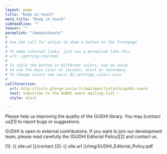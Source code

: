 ```yaml
---
layout: page
title: "Keep in touch"
meta_title: "Keep in touch"
subheadline: ""
teaser: ""
permalink: "/keepintouch/"
#
# Use the call for action to show a button on the frontpage
#
# To make internal links, just use a permalink like this
# url: /getting-started/
#
# To style the button in different colors, use no value
# to use the main color or success, alert or secondary.
# To change colors see sass/_01_settings_colors.scss
#
callforaction:
  url: http://lists.gforge.inria.fr/mailman/listinfo/gudhi-users
  text: Subscribe to the GUDHI users mailing-list ›
  style: alert

---
```


Please help us improving the quality of the GUDHI library. You may [contact us][1] to report bugs or suggestions.

GUDHI is open to external contributions. If you want to join our development team, please read carefully the
[GUDHI Editorial Policy][2] and contact us. 

 [1]: {{ site.url }}/contact
 [2]: {{ site.url }}/img/GUDHI_Editorial_Policy.pdf


